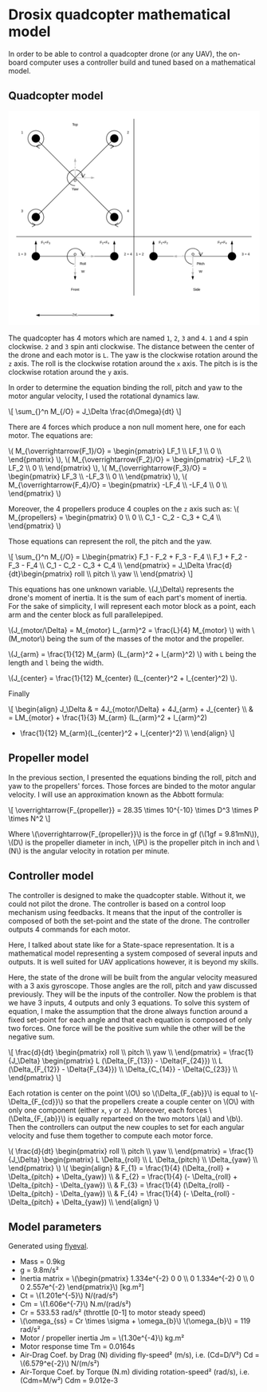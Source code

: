 # Drosix quadcopter mathematical model

In order to be able to control a quadcopter drone (or any UAV), the on-board
computer uses a controller build and tuned based on a mathematical model.

## Quadcopter model

![image](./Kinematic.png)

The quadcopter has 4 motors which are named `1`, `2`, `3` and `4`. `1` and `4`
spin clockwise. `2` and `3` spin anti clockwise. The distance between the center
of the drone and each motor is `L`. The yaw is the clockwise rotation around the
`z` axis. The roll is the clockwise rotation around the `x` axis. The pitch is
is the clockwise rotation around the `y` axis.

In order to determine the equation binding the roll, pitch and yaw to the motor
angular velocity, I used the rotational dynamics law.

\\[
\sum_{}^n M_{/O} = J_\Delta \frac{d\Omega}{dt}
\\]

There are 4 forces which produce a non null moment here, one for each motor. The
equations are:

\\( M_{\overrightarrow{F_1}/O} = \begin{pmatrix} LF_1 \\\\ LF_1 \\\\ 0 \\\\ \end{pmatrix} \\),
\\( M_{\overrightarrow{F_2}/O} = \begin{pmatrix} -LF_2 \\\\ LF_2 \\\\ 0 \\\\ \end{pmatrix} \\),
\\( M_{\overrightarrow{F_3}/O} = \begin{pmatrix} LF_3 \\\\ -LF_3 \\\\ 0 \\\\ \end{pmatrix} \\),
\\( M_{\overrightarrow{F_4}/O} = \begin{pmatrix} -LF_4 \\\\ -LF_4 \\\\ 0 \\\\ \end{pmatrix} \\)

Moreover, the 4 propellers produce 4 couples on the `z` axis such as:
\\( M_{propellers} = \begin{pmatrix} 0 \\\\ 0 \\\\ C_1 - C_2 - C_3 + C_4 \\\\ \end{pmatrix} \\)


Those equations can represent the roll, the pitch and the yaw.

\\[
\sum_{}^n M_{/O} = L\begin{pmatrix} F_1 - F_2 + F_3 - F_4 \\\\ F_1 + F_2 - F_3 - F_4 \\\\ C_1 - C_2 - C_3 + C_4 \\\\ \end{pmatrix} = J_\Delta \frac{d}{dt}\begin{pmatrix} roll \\\\ pitch \\\\ yaw \\\\ \end{pmatrix}
\\]

This equations has one unknown variable. \\(J_\Delta\\) represents the drone's
moment of inertia. It is the sum of each part's moment of inertia. For the sake
of simplicity, I will represent each motor block as a point, each arm and the
center block as full parallelepiped.

\\(J_{motor/\Delta} = M_{motor} L_{arm}^2 = \frac{L}{4} M_{motor} \\) with
\\(M_motor\\) being the sum of the masses of the motor and the propeller.

\\(J_{arm} = \frac{1}{12} M_{arm} (L_{arm}^2 + l_{arm}^2) \\) with `L` being the
length and `l` being the width.

\\(J_{center} = \frac{1}{12} M_{center} (L_{center}^2 + l_{center}^2) \\).

Finally

\\[
\begin{align}
J_\Delta & = 4J_{motor/\Delta} + 4J_{arm} + J_{center} \\\\ 
 & = LM_{motor} + \frac{1}{3} M_{arm} (L_{arm}^2 + l_{arm}^2)
 + \frac{1}{12} M_{arm}(L_{center}^2 + l_{center}^2) \\\\
\end{align}
\\]

## Propeller model

In the previous section, I presented the equations binding the roll, pitch and
yaw to the propellers' forces. Those forces are binded to the motor angular
velocity. I will use an approximation known as the Abbott formula:

\\[
\overrightarrow{F_{propeller}} = 28.35 \times 10^{-10} \times D^3 \times
P \times N^2
\\]

Where \\(\overrightarrow{F_{propeller}}\\) is the force in gf (\\(1gf
= 9.81mN\\)), \\(D\\) is the propeller diameter in inch, \\(P\\) is the
propeller pitch in inch and \\(N\\) is the angular velocity in rotation per
minute.

## Controller model

The controller is designed to make the quadcopter stable. Without it, we could
not pilot the drone. The controller is based on a control loop mechanism using
feedbacks. It means that the input of the controller is composed of both the
set-point and the state of the drone. The controller outputs 4 commands for each
motor.

Here, I talked about state like for a State-space representation. It is
a mathematical model representing a system composed of several inputs and
outputs. It is well suited for UAV applications however, it is beyond my
skills.

Here, the state of the drone will be built from the angular velocity measured
with a 3 axis gyroscope. Those angles are the roll, pitch and yaw discussed
previously. They will be the inputs of the controller. Now the problem is that
we have 3 inputs, 4 outputs and only 3 equations. To solve this system of
equation, I make the assumption that the drone always function around a fixed
set-point for each angle and that each equation is composed of only two
forces. One force will be the positive sum while the other will be the negative
sum.

\\[
\frac{d}{dt} \begin{pmatrix} roll \\\\ pitch \\\\ yaw \\\\ \end{pmatrix} = 
\frac{1}{J_\Delta} \begin{pmatrix}
    L (\Delta_{F_{13}} - \Delta{F_{24}}) \\\\
    L (\Delta_{F_{12}} - \Delta{F_{34}}) \\\\
    \Delta_{C_{14}} - \Delta{C_{23}} \\\\
\end{pmatrix} 
\\]

Each rotation is center on the point \\(O\\) so \\(\Delta_{F_{ab}}\\) is
equal to \\(-\Delta_{F_{cd}}\\) so that the propellers create a couple center
on \\(O\\) with only one component (either `x`, `y` or `z`). Moreover, each
forces \\(\Delta_{F_{ab}}\\) is equally reparteed on the two motors \\(a\\)
and \\(b\\). Then the controllers can output the new couples to set for each
angular velocity and fuse them together to compute each motor force.

\\(
\frac{d}{dt} \begin{pmatrix} roll \\\\ pitch \\\\ yaw \\\\ \end{pmatrix} = 
\frac{1}{J_\Delta} \begin{pmatrix}
    L \Delta_{roll} \\\\
    L \Delta_{pitch} \\\\
    \Delta_{yaw} \\\\
\end{pmatrix} 
\\)
\\(
\begin{align}
& F_{1} = \frac{1}{4} (\Delta_{roll} + \Delta_{pitch} + \Delta_{yaw}) \\\\
& F_{2} = \frac{1}{4} (- \Delta_{roll} + \Delta_{pitch} - \Delta_{yaw}) \\\\
& F_{3} = \frac{1}{4} (\Delta_{roll} - \Delta_{pitch} - \Delta_{yaw}) \\\\
& F_{4} = \frac{1}{4} (- \Delta_{roll} - \Delta_{pitch} + \Delta_{yaw}) \\\\
\end{align} 
\\)

## Model parameters

Generated using [flyeval](https://www.flyeval.com/).

* Mass = 0.9kg
* g = 9.8m/s²
* Inertia matrix = \\(\begin{pmatrix}
    1.334e^{-2} 0           0 \\\\
    0           1.334e^{-2} 0 \\\\
    0           0           2.557e^{-2}
    \end{pmatrix}\\) [kg.m²]
* Ct = \\(1.201e^{-5}\\) N/(rad/s²)
* Cm = \\(1.606e^{-7}\\) N.m/(rad/s²)
* Cr = 533.53 rad/s² (throttle [0-1] to motor steady speed)
* \\(\omega_{ss} = Cr \times \sigma + \omega_{b}\\) \\(\omega_{b}\\) = 119
  rad/s²
* Motor / propeller inertia Jm = \\(1.30e^{-4}\\) kg.m²
* Motor response time Tm = 0.0164s
* Air-Drag Coef. by Drag (N) dividing fly-speed² (m/s), i.e. (Cd=D/V²) Cd
  = \\(6.579^e{-2}\\) N/(m/s²)
* Air-Torque Coef. by Torque (N.m) dividing rotation-speed² (rad/s), i.e. (Cdm=M/w²) Cdm = 9.012e-3

